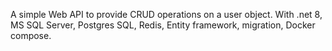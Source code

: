 A simple Web API to provide CRUD operations on a user object. With .net 8, MS SQL Server, Postgres SQL, Redis, Entity framework, migration, Docker compose.
